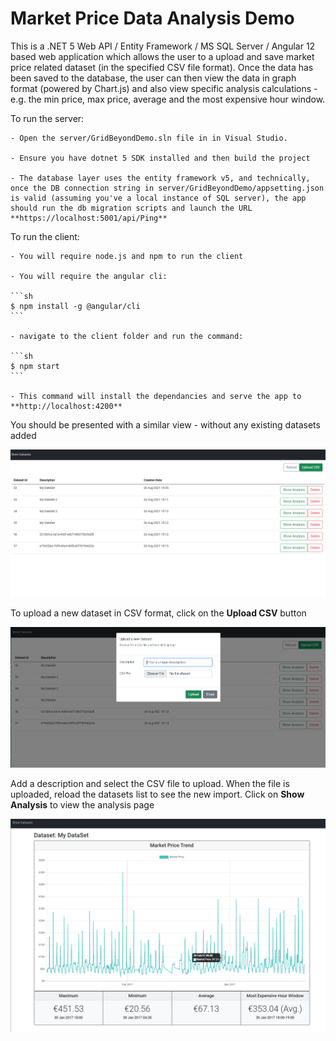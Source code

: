 # Market Price Data Analysis Demo

This is a .NET 5 Web API / Entity Framework / MS SQL Server / Angular 12 based web application which allows the user to a upload and save market price related dataset (in the specified CSV file format). Once the data has been saved to the database, the user can then view the data in graph format (powered by Chart.js) and also view specific analysis calculations - e.g. the min price, max price, average and the most expensive hour window.

To run the server: 

	- Open the server/GridBeyondDemo.sln file in in Visual Studio.
	
	- Ensure you have dotnet 5 SDK installed and then build the project
	
	- The database layer uses the entity framework v5, and technically, once the DB connection string in server/GridBeyondDemo/appsetting.json is valid (assuming you've a local instance of SQL server), the app should run the db migration scripts and launch the URL **https://localhost:5001/api/Ping**

To run the client: 

	- You will require node.js and npm to run the client
	
	- You will require the angular cli:
	
	```sh
	$ npm install -g @angular/cli
	```
	
	- navigate to the client folder and run the command: 
	
	```sh
	$ npm start
	```
	
	- This command will install the dependancies and serve the app to **http://localhost:4200**

You should be presented with a similar view - without any existing datasets added

![Screenshot](screenshots/datasets.png)

To upload a new dataset in CSV format, click on the **Upload CSV** button

![Screenshot](screenshots/upload.png)

Add a description and select the CSV file to upload. When the file is uploaded, reload the datasets list to see the new import. Click on **Show Analysis** to view the analysis page 

![Screenshot](screenshots/analysis.png)
